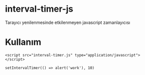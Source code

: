 # interval-timer-js
Tarayıcı yenilenmesinde etkilenmeyen javascript zamanlayıcısı

# Kullanım
`<script src="interval-timer.js" type="application/javascript"></script>`

`setIntervalTimer(() => alert('work'), 10)`


